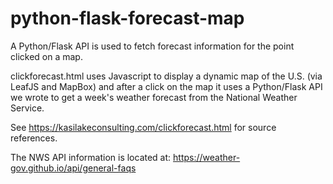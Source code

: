 # python-flask-forecast-map
A Python/Flask API is used to fetch forecast information for the point clicked on a map.

clickforecast.html uses Javascript to display a dynamic map of the U.S. (via LeafJS and MapBox) and after a click on the map it uses a Python/Flask API we wrote to get a week's weather forecast from the National Weather Service.

See https://kasilakeconsulting.com/clickforecast.html for source references.

The NWS API information is located at: https://weather-gov.github.io/api/general-faqs
